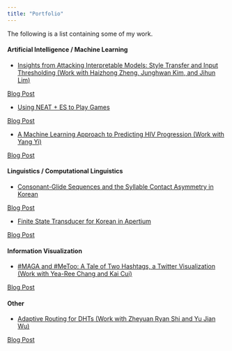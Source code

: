 ```yaml
---
title: "Portfolio"
---
```


The following is a list containing some of my work.

<!---
# TODO
* Make a post for each work explaining the project and its contribution.
* Make the code accessible.
-->

#### Artificial Intelligence / Machine Learning
- [Insights from Attacking Interpretable Models: Style Transfer and Input Thresholding (Work with Haizhong Zheng, Junghwan Kim, and Jihun Lim)](https://github.com/mindojune/mindojune.github.io/blob/master/_data/eecs598_012_project.pdf)

[Blog Post](https://mindojune.github.io/2019/08/05/01ADV.html)

- [Using NEAT + ES to Play Games](https://github.com/mindojune/mindojune.github.io/blob/master/_data/cs81.pdf)

[Blog Post](https://mindojune.github.io/2019/08/05/02NEAT+ES.html)

- [A Machine Learning Approach to Predicting HIV Progression (Work with Yang Yi)](https://github.com/mindojune/mindojune.github.io/blob/master/_data/cs68.pdf)

[Blog Post](https://mindojune.github.io/2019/08/05/03ML_HIV.html)


#### Linguistics / Computational Linguistics
- [Consonant-Glide Sequences and the Syllable Contact Asymmetry in Korean](https://github.com/mindojune/mindojune.github.io/blob/master/_data/ling85.pdf)

[Blog Post](https://mindojune.github.io/2019/08/05/04PHON.html)

- [Finite State Transducer for Korean in Apertium](https://github.com/mindojune/kor-transducer)

[Blog Post](https://mindojune.github.io/2019/08/05/05FST.html)


#### Information Visualization
- [#MAGA and #MeToo: A Tale of Two Hashtags, a Twitter Visualization (Work with Yea-Ree Chang and Kai Cui)](https://cyearee.github.io/twitter_visualization/index.html)

[Blog Post](https://mindojune.github.io/2019/08/05/06VIZ.html)


#### Other
-  [Adaptive Routing for DHTs (Work with Zheyuan Ryan Shi and Yu Jian Wu)](https://github.com/mindojune/mindojune.github.io/blob/master/_data/cs87_project.pdf)

[Blog Post](https://mindojune.github.io/2019/08/05/07DHT.html)
<!---
Should I include every work that's appropriate in length and quality, without considering its relevance?
-->
